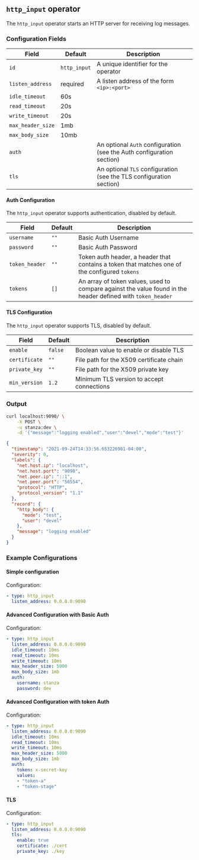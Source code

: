 ## `http_input` operator

The `http_input` operator starts an HTTP server for receiving log messages.

### Configuration Fields

| Field              | Default               | Description                                                                                                |
| ---                | ---                   | ---                                                                                                        |
| `id`               | `http_input`          | A unique identifier for the operator                                                                       |
| `listen_address`   | required              | A listen address of the form `<ip>:<port>`                                        |
| `idle_timeout`     | 60s                   |                                        |
| `read_timeout`     | 20s                   |                                        |
| `write_timeout`    | 20s                   |                                        |
| `max_header_size`  | 1mb                   |                                        |
| `max_body_size`    | 10mb                  |                                        |
| `auth`             |                       | An optional `Auth` configuration (see the Auth configuration section)               |
| `tls`              |                       | An optional `TLS` configuration (see the TLS configuration section)               |


#### Auth Configuration

The `http_input` operator supports authentication, disabled by default.

| Field           | Default        | Description                               |
| ---             | ---            | ---                                       |
| `username`      | `""`           | Basic Auth Username                       |
| `password`      | `""`           | Basic Auth Password                       |
| `token_header`  | `""`           | Token auth header, a header that contains a token that matches one of the configured `tokens`               |
| `tokens`        | `[]`           | An array of token values, used to compare against the value found in the header defined with `token_header` |

#### TLS Configuration

The `http_input` operator supports TLS, disabled by default.

| Field             | Default          | Description                               |
| ---               | ---              | ---                                       |
| `enable`          | `false`          | Boolean value to enable or disable TLS    |
| `certificate`     | `""`             | File path for the X509 certificate chain  |
| `private_key`     | `""`             | File path for the X509 private key        |
| `min_version`     | `1.2`            | Minimum TLS version to accept connections |


### Output

```bash
curl localhost:9090/ \
    -X POST \
    -u stanza:dev \
    -d '{"message":"logging enabled","user":"devel","mode":"test"}'
```
```json
{
  "timestamp": "2021-09-24T14:33:56.653226981-04:00",
  "severity": 0,
  "labels": {
    "net.host.ip": "localhost",
    "net.host.port": "9090",
    "net.peer.ip": "::1",
    "net.peer.port": "56554",
    "protocol": "HTTP",
    "protocol_version": "1.1"
  },
  "record": {
    "http_body": {
      "mode": "test",
      "user": "devel"
    },
    "message": "logging enabled"
  }
}
```

### Example Configurations

#### Simple configuration

Configuration:
```yaml
- type: http_input
  listen_address: 0.0.0.0:9090
```

#### Advanced Configuration with Basic Auth

Configuration:
```yaml
- type: http_input
  listen_address: 0.0.0.0:9090
  idle_timeout: 10ms
  read_timeout: 10ms
  write_timeout: 10ms
  max_header_size: 5000
  max_body_size: 1mb
  auth:
    username: stanza
    password: dev
```

#### Advanced Configuration with token Auth

Configuration:
```yaml
- type: http_input
  listen_address: 0.0.0.0:9090
  idle_timeout: 10ms
  read_timeout: 10ms
  write_timeout: 10ms
  max_header_size: 5000
  max_body_size: 1mb
  auth:
    token: x-secret-key
    values:
    - "token-a"
    - "token-stage"
```

#### TLS

Configuration:
```yaml
- type: http_input
  listen_address: 0.0.0.0:9090
  tls:
    enable: true
    certificate: ./cert
    private_key: ./key
```
